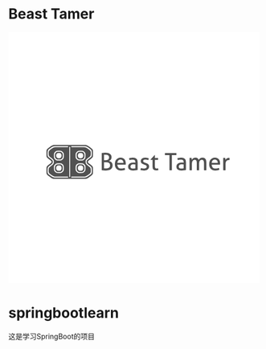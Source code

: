 # Beast Tamer
![logo](https://github.com/wypzj/springbootlearn/blob/master/logo/logo.png)
# springbootlearn
这是学习SpringBoot的项目

